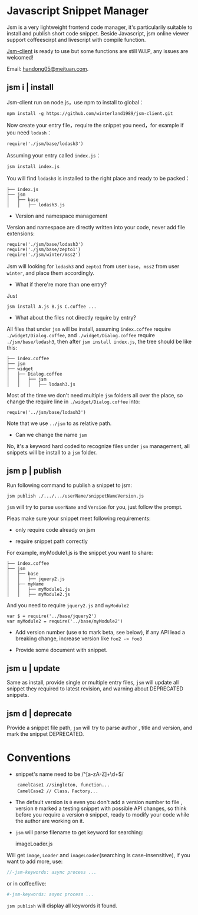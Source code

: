 Javascript Snippet Manager
==========================

Jsm is a very lightweight frontend code manager, it's particularily suitable to install and publish short code snippet. Beside Javascript, jsm online viewer support coffeescirpt and livescript with compile function.

[Jsm-client](https://github.com/winterland1989/jsm-client) is ready to use but some functions are still W.I.P, any issues are welcomed!

Email: [handong05@meituan.com](mailto:handong05@meituan.com).

jsm i | install
---------------

Jsm-client run on node.js，use npm to install to global：

    npm install -g https://github.com/winterland1989/jsm-client.git

Now create your entry file，require the snippet you need，for example if you need `lodash`：

    require('./jsm/base/lodash3')

Assuming your entry called `index.js`：

    jsm install index.js

You will find `lodash3` is installed to the right place and ready to be packed：

    ├── index.js
    ├── jsm
    │   ├── base
    │   │   ├── lodash3.js

+ Version and namespace management

Version and namespace are directly written into your code, never add file extensions:

    require('./jsm/base/lodash3')
    require('./jsm/base/zepto1')
    require('./jsm/winter/mss2')
    
Jsm will looking for `lodash3` and `zepto1` from user `base`，`mss2` from user `winter`, and place them accordingly.

+ What if there're more than one entry?

Just

    jsm install A.js B.js C.coffee ...

+ What about the files not directly require by entry?

All files that under `jsm` will be install, assuming `index.coffee` require `./widget/Dialog.coffee`, and `./widget/Dialog.coffee` require `./jsm/base/lodash3`, then after `jsm install index.js`, the tree should be like this:   

    ├── index.coffee
    ├── jsm
    ├── widget
    │   ├── Dialog.coffee
    │   │   ├── jsm
    │   │   │   ├── lodash3.js
    
Most of the time we don't need multiple `jsm` folders all over the place, so change the require line in `./widget/Dialog.coffee` into:

    require('../jsm/base/lodash3')
    
Note that we use `../jsm` to as relative path.

+ Can we change the name `jsm`

No, it's a keyword hard coded to recognize files under `jsm` management, all snippets will be install to a `jsm` folder.

jsm p | publish
---------------

Run following command to publish a snippet to jsm:

    jsm publish ./.../.../userName/snippetNameVersion.js
    
`jsm` will try to parse `userName` and `Version` for you, just follow the prompt.

Pleas make sure your snippet meet following requirements:

+ only require code already on jsm

+ require snippet path correctly

For example, myModule1.js is the snippet you want to share:

    ├── index.coffee
    ├── jsm
    │   ├── base
    │   │   ├── jquery2.js
    │   ├── myName
    │   │   ├── myModule1.js
    │   │   ├── myModule2.js
    
And you need to require `jquery2.js` and `myModule2`

    var $ = require('../base/jquery2')
    var myModule2 = require('../base/myModule2')
    
+ Add version number (use `0` to mark beta, see below), if any API lead a breaking change, increase version like `foo2 -> foo3`

+ Provide some document with snippet.

jsm u | update
--------------

Same as install, provide single or multiple entry files, `jsm` will update all snippet they required to latest revision, and warning about DEPRECATED snippets.

jsm d | deprecate
-----------------

Provide a snippet file path, `jsm` will try to parse author , title and version, and mark the snippet DEPRECATED.

Conventions
===========

+ snippet's name need to be /^[a-zA-Z]+\d+$/

```
    camelCase1 //singleton, function...
    CamelCase2 // Class，Factory...
```

+ The default version is `0` even you don't add a version number to file , version `0` marked a testing snippet with possible API changes, so think before you require a version `0` snippet, ready to modify your code while the author are working on it.

+ `jsm` will parse filename to get keyword for searching:
    
    imageLoader.js

Will get `image`, `Loader` and `imageLoader`(searching is case-insensitive), if you want to add more, use:

```js
//-jsm-keywords: async process ...
```

or in coffee/live:

```coffee
#-jsm-keywords: async process ...
```

`jsm publish` will display all keywords it found.
